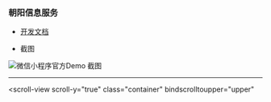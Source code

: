 ### 朝阳信息服务

* [开发文档](https://mp.weixin.qq.com/debug/wxadoc/introduction/index.html)

* 截图

![微信小程序官方Demo 截图](https://mp.weixin.qq.com/debug/wxadoc/dev/image/demo.png)



-----------------------------------


<scroll-view scroll-y="true" class="container" bindscrolltoupper="upper"

